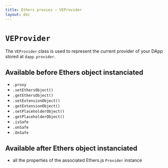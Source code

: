 ```yaml
---
title: Ethers proxies ~ VEProvider
layout: doc
---
```


# `VEProvider`

The `VEProvider` class is used to represent the current provider of your DApp stored at `dapp.provider`.


## Available before Ethers object instanciated
- `.proxy`
 - `.setEthersObject()`
 - `.getEthersObject()`
 - `.setExtensionObject()`
 - `.getExtensionObject()`
 - `.setPlaceholderObject()`
 - `.getPlaceholderObject()`
- `.isSafe`
- `.onSafe`
- `.OnSafe`

## Available after Ethers object instanciated
- all the properties of the associated Ethers.js `Provider` instance
